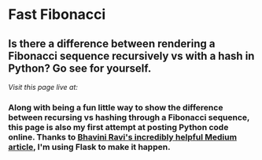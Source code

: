 # Fast Fibonacci
## Is there a difference between rendering a Fibonacci sequence recursively vs with a hash in Python? Go see for yourself.

*Visit this page live at:*

### Along with being a fun little way to show the difference between recursing vs hashing through a Fibonacci sequence, this page is also my first attempt at posting Python code online. Thanks to [Bhavini Ravi's incredibly helpful Medium article](https://medium.com/bhavaniravi/build-your-1st-python-web-app-with-flask-b039d11f101c), I'm using Flask to make it happen.

